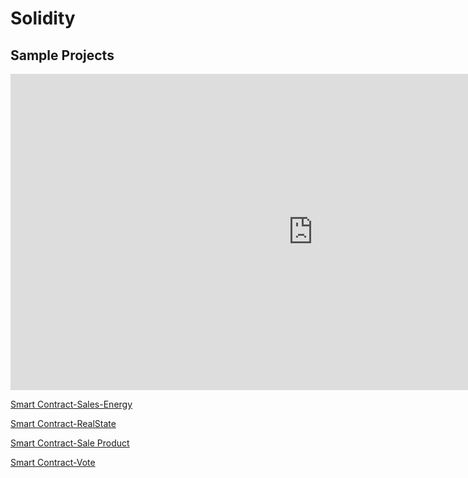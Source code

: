 ﻿# Solidity

## Sample Projects 

<iframe width="967" height="506" src="https://www.youtube.com/embed/iPtStz3uIGA" title="YouTube video player" frameborder="0" allow="accelerometer; autoplay; clipboard-write; encrypted-media; gyroscope; picture-in-picture" allowfullscreen></iframe>


[Smart Contract-Sales-Energy](solidity/smart-contract-marketplace-in-energy.md)

[Smart Contract-RealState](solidity/smart-contract-real-estate.md)

[Smart Contract-Sale Product](solidity/smart-contract-sale.md)

[Smart Contract-Vote](solidity/smart-contract-voting.md)







